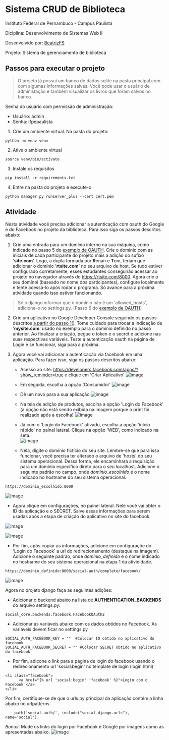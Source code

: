 # Sistema CRUD de Biblioteca

Instituto Federal de Pernambuco  - Campus Paulista 

Diciplina: Desenvolvimento de Sistemas Web II

Desenvolvido por:  [BeatrizFS](https://github.com/BeatrizFS/)

Projeto: Sistema de gerenciamento de biblioteca

## Passos para executar o projeto


> O projeto já possui um banco de dados sqlite na pasta principal com
> com algumas informações salvas. Você pode usar o usuário de administação
> e também visualizar os livros que foram salvos no banco. 

Senha do usuário com permissão de administração:
- Usuário: admin
- Senha: ifpepaulista

1. Crie um ambiente virtual. Na pasta do projeto: 

```
python -m venv venv
```

2. Ative o ambiente virtual
```
source venv/bin/activate
```

3. Instale os requisitos
```
pip install -r requirements.txt
```

4. Entre na pasta do projeto e execute-o
```
python manager.py runserver_plus --cert cert.pem
```

## Atividade 
Nesta atividade você precisa adicionar a autenticação com oauth do Google e do Facebook no projeto da biblioteca. Para isso siga os passos descritos abaixo: 

1. Crie uma entrada para um domínio interno na sua máquina, como indicado no passo 5 do [exemplo de OAUTH](https://github.com/rodrigoclira/devweb2/tree/main/autenticacao-social). Crie o domínio com as iniciais de cada participante do projeto mais a adição do sufixo '**site.com**'. Logo, a dupla formada por **R**enan e **T**om, teriam  que adicionar o domínio '**rtsite.com**' no seu arquivo de host. Se tudo estiver configurado corretamente, esses estudantes conseguirão acessar ao  projeto no navegador através do https://rtsite.com/8000. Agora crie o seu domínoi (baseado no nome dos participantes), configure localmente e tente acessá-lo após rodar o programa. Só avance para a próxima atividade quando isso estiver funcionando.

> Se o django informar que o domínio não é um 'allowed_hosts', adicione-o no settings.py. (Passo 6 do [exemplo de OAUTH](https://github.com/rodrigoclira/devweb2/tree/main/autenticacao-social)) 

2. Crie um aplicativo no Google Developer Console seguindo os passos descritos [a partir do passo 10](https://github.com/rodrigoclira/devweb2/tree/main/autenticacao-social). Tome cuidado para trocar a indicação de '**mysite.com**' usado no exemplo para o domínio definido no passo anterior. Ao finalizar a criação, pegue o token e o secret e adicione nas suas respectivas variáveis. Teste a autenticação oauth na página de Login e se funcionar, siga para a próxima. 

3. Agora você vai adicionar a autenticação via facebook em uma aplicação. Para fazer isso, siga os passos descritos abaixo:
   - Acesso ao site: https://developers.facebook.com/apps/?show_reminder=true e clique em 'Criar Aplicativo'
![image](https://user-images.githubusercontent.com/276077/166114761-e9b09073-3cee-4c5c-800a-619e694e98c3.png)


   - Em seguida, escolha a opção 'Consumidor'
![image](https://user-images.githubusercontent.com/276077/166114779-922c9385-fb37-425c-af4b-c0382aae707e.png)


   - Dê um novo para a sua aplicação
![image](https://user-images.githubusercontent.com/276077/166114797-7e0b04fb-9476-4eb4-b434-561777f9fa82.png)

   - Na tela de adição de produtos, escolha a opção 'Login do Facebook' (a opção não está sendo exibida na imagem porque o print foi realizado após a escolha)
![image](https://user-images.githubusercontent.com/276077/166114881-b14ecca7-bf1a-4a0d-b0bf-6fd5f721516c.png)

   - Já com o 'Login do Facebook' ativado, escolha a opção 'início rápido' no painel lateral. Clique na opção 'WEB', como indicado na seta.  
![image](https://user-images.githubusercontent.com/276077/166114898-02ab2f4c-a8ef-4cee-8ad5-d2ce1b19fe5d.png)

   - Nela, digite o domínio fictício do seu site. Lembre-se que para isso funcionar, vocẽ precisa ter alterado o arquivo de 'hosts' do seu sistema operacional. Dessa forma, ele encaminhará a requisição para um domínio específico direto para o seu localhost. Adicione o seguinte padrão no campo, onde *dominio_escolhido* é o nome indicado no hostname do seu sistema operacional.

```
https://dominio_escolhido:8000
```

![image](https://user-images.githubusercontent.com/276077/166114960-0678afee-bdf3-4dc9-904e-c7e851a20f65.png)

<!-- ![image](https://user-images.githubusercontent.com/276077/166114998-d8a9a060-1e2a-401d-a050-a06435ba40f1.png) -->

   - Agora clique em configurações, no painel lateral. Nele você vai obter o ID da aplicação e o SECRET. Salve essas informações para serem usadas após a etapa de criação do aplicativo no site do facebook. 

![image](https://user-images.githubusercontent.com/276077/166115090-aeff0b29-68c5-4ee0-b5e6-1bfd5cbd6734.png)


<!-- ![image](https://user-images.githubusercontent.com/276077/166115122-a72d3178-c387-4599-8854-2355060611ef.png) -->


 ![image](https://user-images.githubusercontent.com/276077/166115185-33b4f10a-baaf-48d6-bea4-6f6f771b857e.png)

<!-- ![image](https://user-images.githubusercontent.com/276077/166115224-01fd1e44-784c-423e-81ff-93b6b40f4213.png) -->

<!--  ![image](https://user-images.githubusercontent.com/276077/166115407-c76baebf-4900-4de7-9801-1f67f27332be.png) -->

 <!-- ![image](https://user-images.githubusercontent.com/276077/166115472-bb732061-8590-408a-b3bd-f27a6693d2ee.png)  -->

   - Por fim, após copiar as informações, adicione em configuraçõe do 'Login do Facebook' a url do redirecionamento (destaque na imagem). 
Adicione o seguinte padrão, onde *dominio_definido* é o nome indicado no hostname do seu sistema operacional na etapa 1 da ativididade.

```
https://dominio_definido:8000/social-auth/complete/facebook/
```

![image](https://user-images.githubusercontent.com/276077/166115567-de99dd91-2024-4b5a-aa7e-cc3a343ddb86.png) 

Agora no projeto django faça as seguintes adições: 

   - Adicionar o backend abaixo na lista de **AUTHENTICATION_BACKENDS** do arquivo settings.py: 

```
social_core.backends.facebook.FacebookOAuth2
```

   - Adicionar as variáveis abaixo com os dados obtidos no Facebook. As variáveis devem ficar no settings.py 

```
SOCIAL_AUTH_FACEBOOK_KEY = ""  #Colocar ID obtido no aplicativo do facebook
SOCIAL_AUTH_FACEBOOK_SECRET = "" #Colocar SECRET obtido no aplicativo do facebook
```

   - Por fim, adicone o link para a página de login do facebook usando o redirecionamento url 'social:begin' no template de login (login.html)

```
<li class="facebook">
      <a href="{% url 'social:begin' 'facebook' %}">Login com o Facebook </a>
</li>

```

Por fim, certifique-se de que o urls.py principal da aplicação contém a linha abaixo no urlpatterns

```
    path('social-auth/', include("social_django.urls"), name='social'),
```

_Bonus_: 
Mude os links do login por Facebook e Google por imagens como as apresentadas abaixo. 
![image](https://user-images.githubusercontent.com/276077/166115991-ce422980-86dc-4c56-826c-439f4a292974.png)
